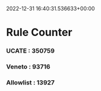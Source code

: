 2022-12-31 16:40:31.536633+00:00
# Rule Counter 
 ### UCATE : 350759

 ### Veneto : 93716

 ### Allowlist : 13927